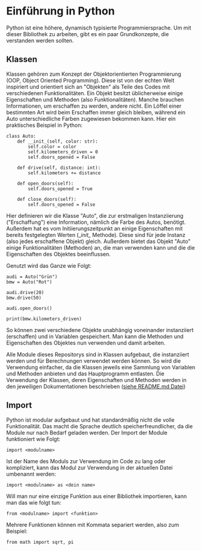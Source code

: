 # Einführung in Python

Python ist eine höhere, dynamisch typisierte Programmiersprache.
Um mit dieser Bibliothek zu arbeiten, gibt es ein paar Grundkonzepte, die
verstanden werden sollten.


## Klassen
Klassen gehören zum Konzept der Objektorientierten Programmierung (OOP, Object Oriented Programming).
Diese ist von der echten Welt inspiriert und orientiert sich an "Objekten" als Teile des Codes mit verschiedenen
Funktionalitäten. Ein Objekt besitzt üblicherweise einige Eigenschaften und Methoden (also Funktionalitäten).
Manche brauchen Informationen, um erschaffen zu werden, andere nicht. Ein Löffel einer bestimmten Art wird
beim Erschaffen immer gleich bleiben, während ein Auto unterschiedliche Farben zugewiesen bekommen kann.
Hier ein praktisches Beispiel in Python:

```
class Auto:
    def __init_(self, color: str):
        self.color = color
        self.kilometers_driven = 0
        self.doors_opened = False

    def drive(self, distance: int):
        self.kilometers += distance

    def open_doors(self):
        self.doors_opened = True

    def close_doors(self):
        self.doors_opened = False

```
Hier definieren wir die Klasse "Auto", die zur erstmaligen Instanziierung ("Erschaffung") eine Information,
nämlich die Farbe des Autos, benötigt. Außerdem hat es vom Initiierungszeitpunkt an einige Eigenschaften mit
bereits festgelegten Werten (\__init\__ Methode). Diese sind für jede Instanz (also jedes erschaffene Objekt) gleich.
Außerdem bietet das Objekt "Auto" einige Funktionalitäten (Methoden) an, die man verwenden kann und die die Eigenschaften
des Objektes beeinflussen.

Genutzt wird das Ganze wie Folgt:
```
audi = Auto("Grün")
bmw = Auto("Rot")

audi.drive(20)
bmw.drive(50)

audi.open_doors()

print(bmw.kilometers_driven)
```

So können zwei verschiedene Objekte unabhängig voneinander instanziiert (erschaffen) und in Variablen gespeichert.
Man kann die Methoden und Eigenschaften des Objektes nun verwenden und damit arbeiten.

Alle Module dieses Repositorys sind in Klassen aufgebaut, die instanziiert werden und für Berechnungen verwendet werden können.
So wird die Verwendung einfacher, da die Klassen jeweils eine Sammlung von Variablen und Methoden
anbieten und das Hauptprogramm entlasten. Die Verwendung der Klassen, deren Eigenschaften und Methoden
werden in den jeweiligen Dokumentationen beschrieben ([siehe README.md Datei](../README.md))

## Import
Python ist modular aufgebaut und hat standardmäßig nicht die volle Funktionalität.
Das macht die Sprache deutlich speicherfreundlicher, da die Module nur nach Bedarf geladen
werden. Der Import der Module funktioniert wie Folgt:

```
import <modulname>
```
Ist der Name des Moduls zur Verwendung im Code zu lang oder kompliziert, kann das Modul zur Verwendung
in der aktuellen Datei umbenannt werden:

```
import <modulname> as <dein name>
```
Will man nur eine einzige Funktion aus einer Bibliothek importieren, kann man das wie folgt tun:

```
from <modulname> import <funktion>
```
Mehrere Funktionen können mit Kommata separiert werden, also zum Beispiel:
```
from math import sqrt, pi
```


